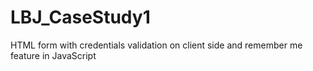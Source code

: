 # LBJ_CaseStudy1
HTML form with credentials validation on client side and remember me feature in JavaScript
